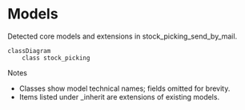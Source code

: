 # Models

Detected core models and extensions in stock_picking_send_by_mail.

```mermaid
classDiagram
    class stock_picking
```

Notes
- Classes show model technical names; fields omitted for brevity.
- Items listed under _inherit are extensions of existing models.
